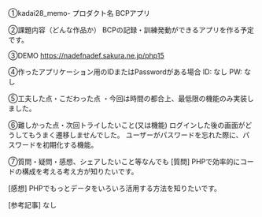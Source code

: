①kadai28_memo-
プロダクト名 BCPアプリ

②課題内容（どんな作品か）
BCPの記録・訓練発動ができるアプリを作る予定です。

③DEMO https://nadefnadef.sakura.ne.jp/php15

④作ったアプリケーション用のIDまたはPasswordがある場合 
ID: なし PW: なし

⑤工夫した点・こだわった点 
・今回は時間の都合上、最低限の機能のみ実装しました。

⑥難しかった点・次回トライしたいこと(又は機能) 
ログインした後の画面がどうしてもうまく遷移しませんでした。
ユーザーがパスワードを忘れた際に、パスワードを初期化する機能。

⑦質問・疑問・感想、シェアしたいこと等なんでも
[質問] PHPで効率的にコードの構成を考える考え方が知りたいです。

[感想] 
PHPでもっとデータをいろいろ活用する方法を知りたいです。

[参考記事] 
なし
